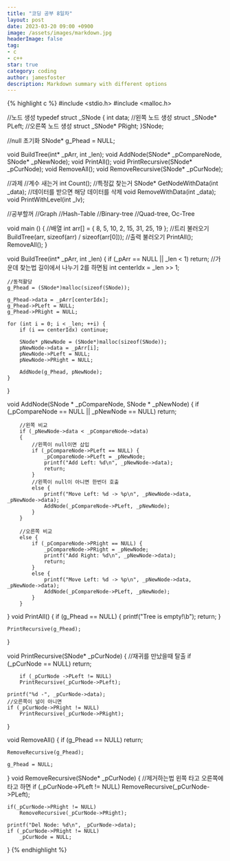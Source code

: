 ```yaml
---
title: "코딩 공부 8일차"
layout: post
date: 2023-03-20 09:00 +0900
image: /assets/images/markdown.jpg
headerImage: false
tag:
- c
- c++
star: true
category: coding
author: jamesfoster
description: Markdown summary with different options
---
```





{% highlight c %}
#include <stdio.h>
#include <malloc.h>

//노드 생성
typedef struct _SNode
{
	int data;
	//왼쪽 노드 생성
	struct _SNode* PLeft;
	//오른쪽 노드 생성
	struct _SNode* PRight;
}SNode;

//null 초기화
SNode* g_Phead = NULL;


void BuildTree(int* _pArr, int _len);
void AddNode(SNode* _pCompareNode, SNode* _pNewNode);
void PrintAll();
void PrintRecursive(SNode* _pCurNode);
void RemoveAll();
void RemoveRecursive(SNode* _pCurNode);

//과제
//계수 새는거
int Count();
//특정값 찾는거
SNode* GetNodeWithData(int _data);
//데이터를 받으면 해당 데이터를  삭제
void RemoveWithData(int _data);
void PrintWithLevel(int _lv);


//공부할꺼
//Graph
//Hash-Table
//Binary-tree
//Quad-tree, Oc-Tree

void main ()
{
	//배열
	int arr[] = { 8, 5, 10, 2, 15, 31, 25, 19 };
	//트리 불러오기
	BuildTree(arr, sizeof(arr) / sizeof(arr[0]));
	//출력 불러오기
	PrintAll();
	RemoveAll();
}

void BuildTree(int* _pArr, int _len)
{
	if (_pArr == NULL || _len < 1) return;
	//가운데 찾는법 길이에서 나누기 2를 하면됨
	int centerIdx = _len >> 1;

	//동적활당
	g_Phead = (SNode*)malloc(sizeof(SNode));

	g_Phead->data = _pArr[centerIdx];
	g_Phead->PLeft = NULL;
	g_Phead->PRight = NULL;

	for (int i = 0; i < _len; ++i) {
		if (i == centerIdx) continue;

		SNode* pNewNode = (SNode*)malloc(sizeof(SNode));
		pNewNode->data = _pArr[i];
		pNewNode->PLeft = NULL;
		pNewNode->PRight = NULL;

		AddNode(g_Phead, pNewNode);
	}
}

void AddNode(SNode * _pCompareNode, SNode * _pNewNode)
{
		if (_pCompareNode == NULL || _pNewNode == NULL) return;

		//왼쪽 비교
		if (_pNewNode->data < _pCompareNode->data)
		{
			//왼쪽이 null이면 삽입
			if (_pCompareNode->PLeft == NULL) {
				_pCompareNode->PLeft = _pNewNode;
				printf("Add Left: %d\n", _pNewNode->data);
				return;
			}
			//왼쪽이 null이 아니면 한번더 호출
			else {
				printf("Move Left: %d -> %p\n", _pNewNode->data, _pNewNode->data);
				AddNode(_pCompareNode->PLeft, _pNewNode);
			}
		}

		//오른쪽 비교
		else {
			if (_pCompareNode->PRight == NULL) {
				_pCompareNode->PRight = _pNewNode;
				printf("Add Right: %d\n", _pNewNode->data);
				return;
			}
			else {
				printf("Move Left: %d -> %p\n", _pNewNode->data, _pNewNode->data);
				AddNode(_pCompareNode->PLeft, _pNewNode);
			}
		}
}
void PrintAll()
{
	if (g_Phead == NULL) {
		printf("Tree is empty!\b");
		return;
	}

	PrintRecursive(g_Phead);
}


void PrintRecursive(SNode* _pCurNode)
{
	//재귀를 만났을때 탈출 
	if (_pCurNode == NULL) return;

		if (_pCurNode ->PLeft != NULL)
		PrintRecursive(_pCurNode->PLeft);

	printf("%d -", _pCurNode->data);
	//오른쪽이 널이 아니면 
	if (_pCurNode->PRight != NULL)
		PrintRecursive(_pCurNode->PRight);
}
	


void RemoveAll()
{
	if (g_Phead == NULL) return;

	RemoveRecursive(g_Phead);

	g_Phead = NULL;
}
void RemoveRecursive(SNode* _pCurNode)
{
	//제거하는법 왼쪽 타고 오른쪽에 타고 하면
	if (_pCurNode->PLeft != NULL)
		RemoveRecursive(_pCurNode->PLeft);

	if(_pCurNode->PRight != NULL)
		RemoveRecursive(_pCurNode->PRight);

	printf("Del Node: %d\n", _pCurNode->data);
	if (_pCurNode->PRight != NULL)
		_pCurNode = NULL;

}
{% endhighlight %}



